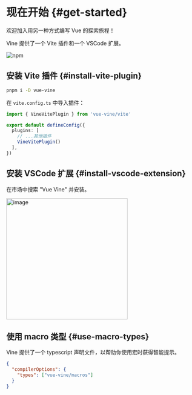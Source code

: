 # 现在开始 {#get-started}

欢迎加入用另一种方式编写 Vue 的探索旅程！

Vine 提供了一个 Vite 插件和一个 VSCode 扩展。

![npm](https://img.shields.io/npm/v/vue-vine)

## 安装 Vite 插件 {#install-vite-plugin}

```bash
pnpm i -D vue-vine
```

在 `vite.config.ts` 中导入插件：

```ts
import { VineVitePlugin } from 'vue-vine/vite'

export default defineConfig({
  plugins: [
    // ...其他插件
    VineVitePlugin()
  ],
})
```

## 安装 VSCode 扩展 {#install-vscode-extension}

在市场中搜索 "Vue Vine" 并安装。

<img width="320" alt="image" src="https://github.com/vue-vine/vue-vine/assets/46062972/e4058bbb-f1e4-48f5-909a-760f1edabec3">

## 使用 macro 类型 {#use-macro-types}

Vine 提供了一个 typescript 声明文件，以帮助你使用宏时获得智能提示。

```json
{
  "compilerOptions": {
    "types": ["vue-vine/macros"]
  }
}
```
